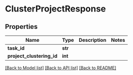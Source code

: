 # ClusterProjectResponse

## Properties
Name | Type | Description | Notes
------------ | ------------- | ------------- | -------------
**task_id** | **str** |  | 
**project_clustering_id** | **int** |  | 

[[Back to Model list]](../README.md#documentation-for-models) [[Back to API list]](../README.md#documentation-for-api-endpoints) [[Back to README]](../README.md)


